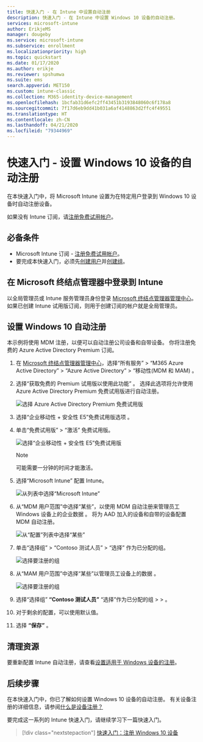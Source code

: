 ```yaml
---
title: 快速入门 - 在 Intune 中设置自动注册
description: 快速入门 - 在 Intune 中设置 Windows 10 设备的自动注册。
services: microsoft-intune
author: ErikjeMS
manager: dougeby
ms.service: microsoft-intune
ms.subservice: enrollment
ms.localizationpriority: high
ms.topic: quickstart
ms.date: 01/17/2020
ms.author: erikje
ms.reviewer: spshumwa
ms.suite: ems
search.appverid: MET150
ms.custom: intune-classic
ms.collection: M365-identity-device-management
ms.openlocfilehash: 1bcfab31d6efc2ff43451b3193848060c6f178a8
ms.sourcegitcommit: 7f17d6eb9dd41b031a6af4148863d2ffc4f49551
ms.translationtype: HT
ms.contentlocale: zh-CN
ms.lasthandoff: 04/21/2020
ms.locfileid: "79344969"
---
```

# <a name="quickstart-set-up-automatic-enrollment-for-windows-10-devices"></a>快速入门 - 设置 Windows 10 设备的自动注册

在本快速入门中，将 Microsoft Intune 设置为在特定用户登录到 Windows 10 设备时自动注册设备。

如果没有 Intune 订阅，请[注册免费试用帐户](../fundamentals/free-trial-sign-up.md)。

## <a name="prerequisites"></a>必备条件

- Microsoft Intune 订阅 - [注册免费试用帐户](../fundamentals/free-trial-sign-up.md)。
- 要完成本快速入门，必须先[创建用户](../fundamentals/quickstart-create-user.md)并[创建组](../fundamentals/quickstart-create-group.md)。

## <a name="sign-in-to-intune-in-the-microsoft-endpoint-manager"></a>在 Microsoft 终结点管理器中登录到 Intune

以全局管理员或 Intune 服务管理员身份登录 [Microsoft 终结点管理器管理中心](https://go.microsoft.com/fwlink/?linkid=2109431)。 如果已创建 Intune 试用版订阅，则用于创建订阅的帐户就是全局管理员。

## <a name="set-up-windows-10-automatic-enrollment"></a>设置 Windows 10 自动注册

本示例将使用 MDM 注册，以便可以自动注册公司设备和自带设备。 你将注册免费的 Azure Active Directory Premium 订阅。

1. 在 [Microsoft 终结点管理器管理中心](https://go.microsoft.com/fwlink/?linkid=2109431)，选择“所有服务”   > “M365 Azure Active Directory”   > “Azure Active Directory”   > “移动性(MDM 和 MAM)  。
2. 选择“获取免费的 Premium 试用版以使用此功能”  。 选择此选项将允许使用 Azure Active Directory Premium 免费试用版进行自动注册。 

    ![选择 Azure Active Directory Premium 免费试用版](./media/quickstart-setup-auto-enrollment/quickstart-setup-auto-enrollment-01.png)

3. 选择“企业移动性 + 安全性 E5”免费试用版选项  。 
4. 单击“免费试用版”   > “激活”  免费试用版。

    ![选择“企业移动性 + 安全性 E5”免费试用版](./media/quickstart-setup-auto-enrollment/quickstart-setup-auto-enrollment-02.png)

    > [!NOTE]
    > 可能需要一分钟的时间才能激活。 

3. 选择“Microsoft Intune”  配置 Intune。 

    ![从列表中选择“Microsoft Intune”](./media/quickstart-setup-auto-enrollment/quickstart-setup-auto-enrollment-03.png)

4. 从“MDM 用户范围”中选择“某些”，以使用 MDM 自动注册来管理员工 Windows 设备上的企业数据   。 将为 AAD 加入的设备和自带的设备配置 MDM 自动注册。

    ![从“配置”列表中选择“某些”](./media/quickstart-setup-auto-enrollment/quickstart-setup-auto-enrollment-04.png)

5. 单击“选择组”   > “Contoso 测试人员”   > “选择”  作为已分配的组。

    ![选择要注册的组](./media/quickstart-setup-auto-enrollment/quickstart-setup-auto-enrollment-05.png)

6. 从“MAM 用户范围”中选择“某些”以管理员工设备上的数据   。

    ![选择要注册的组](./media/quickstart-setup-auto-enrollment/quickstart-setup-auto-enrollment-06.png)

7. 选择“选择组” **“Contoso 测试人员”** “选择”作为已分配的组 >    >   。 
8. 对于剩余的配置，可以使用默认值。
9. 选择 **“保存”** 。

## <a name="clean-up-resources"></a>清理资源

要重新配置 Intune 自动注册，请查看[设置适用于 Windows 设备的注册](windows-enroll.md)。

## <a name="next-steps"></a>后续步骤

在本快速入门中，你已了解如何设置 Windows 10 设备的自动注册。 有关设备注册的详细信息，请参阅[什么是设备注册？](device-enrollment.md)

要完成这一系列的 Intune 快速入门，请继续学习下一篇快速入门。

> [!div class="nextstepaction"]
> [快速入门：注册 Windows 10 设备](quickstart-enroll-windows-device.md)

